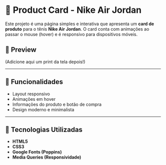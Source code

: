 # 👟 Product Card - Nike Air Jordan

Este projeto é uma página simples e interativa que apresenta um **card de produto** para o tênis **Nike Air Jordan**. O card conta com animações ao passar o mouse (hover) e é responsivo para dispositivos móveis.

## 📸 Preview
(Adicione aqui um print da tela depois!)

---

## 📌 Funcionalidades

- Layout responsivo
- Animações em hover
- Informações do produto e botão de compra
- Design moderno e minimalista

---

## 📱 Tecnologias Utilizadas

- **HTML5**
- **CSS3**
- **Google Fonts (Poppins)**
- **Media Queries (Responsividade)**
